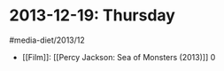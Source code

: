 #  2013-12-19: Thursday
#media-diet/2013/12

* [[Film]]: [[Percy Jackson: Sea of Monsters (2013)]] 0
